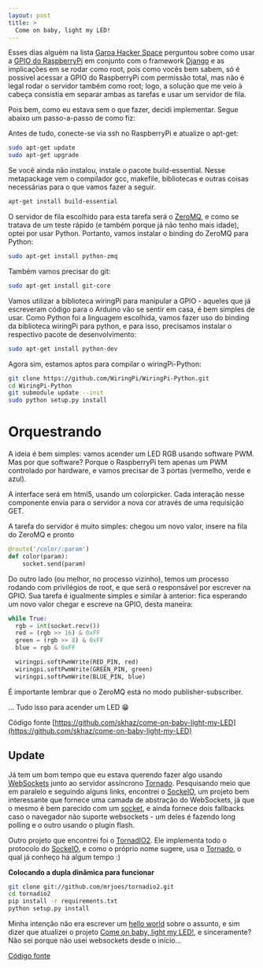 ```yaml
---
layout: post
title: >
  Come on baby, light my LED!
---
```


Esses dias alguém na lista [Garoa Hacker Space](https://groups.google.com/group/hackerspacesp) perguntou sobre como usar a [GPIO do RaspberryPi](http://elinux.org/RPi_Low-level_peripherals#General_Purpose_Input.2FOutput_.28GPIO.29) em conjunto com o framework [Django](https://www.djangoproject.com/) e as implicações em se rodar como root, pois como vocês bem sabem, só é possivel acessar a GPIO do RaspberryPi com permissão total, mas não é legal rodar o servidor também como root; logo, a solução que me veio à cabeça consistia em separar ambas as tarefas e usar um servidor de fila.

Pois bem, como eu estava sem o que fazer, decidi implementar. Segue abaixo um passo-a-passo de como fiz:

Antes de tudo, conecte-se via ssh no RaspberryPi e atualize o apt-get:

``` bash
sudo apt-get update
sudo apt-get upgrade
```

Se você ainda não instalou, instale o pacote build-essential. Nesse metapackage vem o compilador gcc, makefile, bibliotecas e outras coisas necessárias para o que vamos fazer a seguir.

``` bash
apt-get install build-essential
```

O servidor de fila escolhido para esta tarefa será o [ZeroMQ](http://www.zeromq.org/), e como se tratava de um teste rápido (e também porque já não tenho mais idade), optei por usar Python. Portanto, vamos instalar o binding do ZeroMQ para Python:

``` bash
sudo apt-get install python-zmq
```

Também vamos precisar do git:

``` bash
sudo apt-get install git-core
```

Vamos utilizar a biblioteca wiringPi para manipular a GPIO - aqueles que já escreveram código para o Arduino vão se sentir em casa, é bem simples de usar.
Como Python foi a linguagem escolhida, vamos fazer uso do binding da biblioteca wiringPi para python, e para isso, precisamos instalar o respectivo pacote de desenvolvimento:

``` bash
sudo apt-get install python-dev
```

Agora sim, estamos aptos para compilar o wiringPi-Python:

``` bash
git clone https://github.com/WiringPi/WiringPi-Python.git
cd WiringPi-Python
git submodule update --init
sudo python setup.py install
```

Orquestrando
============


A ideia é bem simples: vamos acender um LED RGB usando software PWM. Mas por que software? Porque o RaspberryPi tem apenas um PWM controlado por hardware, e vamos precisar de 3 portas (vermelho, verde e azul).


A interface será em html5, usando um colorpicker. Cada interação nesse componente envia para o servidor a nova cor através de uma requisição GET.


A tarefa do servidor é muito simples: chegou um novo valor, insere na fila do ZeroMQ e pronto

``` python
@route('/color/:param')
def color(param):
    socket.send(param)
```

Do outro lado (ou melhor, no processo vizinho), temos um processo rodando com privilégios de root, e que será o responsável por escrever na GPIO. Sua tarefa é igualmente simples e similar à anterior: fica esperando um novo valor chegar e escreve na GPIO, desta maneira:


``` python
while True:
  rgb = int(socket.recv())
  red = (rgb >> 16) & 0xFF
  green = (rgb >> 8) & 0xFF
  blue = rgb & 0xFF

  wiringpi.softPwmWrite(RED_PIN, red)
  wiringpi.softPwmWrite(GREEN_PIN, green)
  wiringpi.softPwmWrite(BLUE_PIN, blue)
```

É importante lembrar que o ZeroMQ está no modo publisher-subscriber.

… Tudo isso para acender um LED :grin:

Código fonte [https://github.com/skhaz/come-on-baby-light-my-LED](https://github.com/skhaz/come-on-baby-light-my-LED)

## Update

Já tem um bom tempo que eu estava querendo fazer algo usando [WebSockets](http://www.websocket.org/) junto ao servidor assíncrono [Tornado](http://www.tornadoweb.org/). Pesquisando meio que em paralelo e seguindo alguns links, encontrei o [SockeIO](http://socket.io/), um projeto bem interessante que fornece uma camada de abstração do WebSockets, já que o mesmo é bem parecido com um [socket](http://en.wikipedia.org/wiki/Network_socket), e ainda fornece dois fallbacks caso o navegador não suporte websockets - um deles é fazendo long polling e o outro usando o plugin flash.

Outro projeto que encontrei foi o [TornadIO2](https://github.com/MrJoes/tornadio2). Ele implementa todo o protocolo do [SockeIO](http://socket.io/), e como o próprio nome sugere, usa o  [Tornado](http://www.tornadoweb.org/), o qual já conheço há algum tempo :)

**Colocando a dupla dinâmica para funcionar**

``` bash
git clone git://github.com/mrjoes/tornadio2.git
cd tornadio2
pip install -r requirements.txt
python setup.py install
```

Minha intenção não era escrever um [hello world](https://en.wikipedia.org/wiki/Hello_world_program) sobre o assunto, e sim dizer que atualizei o projeto [Come on baby, light my LED!](http://nullonerror.org/2013/02/20/come-on-baby-light-my-led/), e sinceramente? Não sei porque não usei websockets desde o início...

[Código fonte](https://github.com/skhaz/come-on-baby-light-my-LED)
